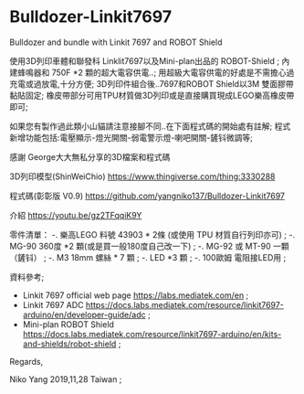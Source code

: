 # Bulldozer-Linkit7697
Bulldozer and bundle with Linkit 7697 and ROBOT Shield 

使用3D列印車體和聯發科 Linklit7697以及Mini-plan出品的 ROBOT-Shield ;
內建蜂鳴器和 750F *2 顆的超大電容供電..;
用超級大電容供電的好處是不需擔心過充電或過放電,十分方便;
3D列印件組合後..7697和ROBOT Shield以3M 雙面膠帶黏貼固定;
橡皮帶部分可用TPU材質做3D列印或是直接購買現成LEGO樂高橡皮帶即可;

如果您有製作過此類小山貓請注意接腳不同..在下面程式碼的開始處有註解;
程式新增功能包括:電壓顯示-燈光開關-弱電警示燈-喇吧開關-鏟钭微調等;

感謝 George大大無私分享的3D檔案和程式碼

3D列印模型(ShinWeiChio) https://www.thingiverse.com/thing:3330288 

程式碼(彰彰版 V0.9) https://github.com/yangniko137/Bulldozer-Linkit7697 

介紹 https://youtu.be/gz2TFqqiK9Y   

零件清單：
-. 樂高LEGO 料號 43903 * 2條 (或使用 TPU 材質自行列印亦可) ;
-. MG-90 360度 *2 顆(或是買一般180度自己改一下) ;
-. MG-92 或 MT-90 一顆 （鏟钭） ;
-. M3 18mm 螺絲 * 7 顆 ;
-. LED *3 顆 ;
-. 100歐姆 電阻接LED用 ;

資料參考;
- Linkit 7697 official web page https://labs.mediatek.com/en   ;
- Linkit 7697 ADC https://docs.labs.mediatek.com/resource/linkit7697-arduino/en/developer-guide/adc   ;
- Mini-plan ROBOT Shield https://docs.labs.mediatek.com/resource/linkit7697-arduino/en/kits-and-shields/robot-shield   ;

Regards, 

Niko Yang 2019,11,28 Taiwan ;
